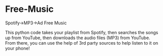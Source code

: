 # Free-Music
Spotify->MP3->Ad Free Music

This python code takes your playlist from Spotify, then searches the songs up from YouTube, then downloads the audio files (MP3) from YouTube. From there, you can use the help of 3rd party sources to help listen to it on your phone!
